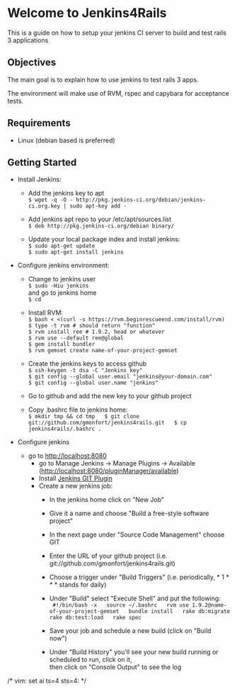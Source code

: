 Welcome to  Jenkins4Rails
=========================

This is a guide on how to setup your jenkins CI server to build and test rails 3 applications

Objectives
----------

The main goal is to explain how to use jenkins to test rails 3 apps. 

The environment will make use of RVM, rspec and capybara for acceptance tests.

Requirements
------------

* Linux (debian based is preferred)

Getting Started
---------------

* Install Jenkins:

	* Add the jenkins key to apt  
		`$ wget -q -O - http://pkg.jenkins-ci.org/debian/jenkins-ci.org.key | sudo apt-key add -`

	* Add jenkins apt repo to your /etc/apt/sources.list  
		`$ deb http://pkg.jenkins-ci.org/debian binary/`

	* Update your local package index and install jenkins:  
		`$ sudo apt-get update`  
		`$ sudo apt-get install jenkins`

* Configure jenkins environment:  

	* Change to jenkins user  
		`$ sudo -Hiu jenkins`  
		and go to jenkins home  
		`$ cd`

	* Install RVM:  
		`$ bash < <(curl -s https://rvm.beginrescueend.com/install/rvm)`  
		`$ type -t rvm # should return "function"`  
		`$ rvm install ree # 1.9.2, head or whatever`  
		`$ rvm use --default ree@global`  
		`$ gem install bundler`  
		`$ rvm gemset create name-of-your-project-gemset`  

	* Create the jenkins keys to access github  
		`$ ssh-keygen -t dsa -C "Jenkins key"`  
		`$ git config --global user.email "jenkins@your-domain.com"`  
		`$ git config --global user.name "jenkins"`  

	* Go to github and add the new key to your github project
	
	* Copy .bashrc file to jenkins home:  
	`
	$ mkdir tmp && cd tmp  
	$ git clone git://github.com/gmonfort/jenkins4rails.git  
	$ cp jenkins4rails/.bashrc .  
	`

* Configure jenkins

	* go to [http://localhost:8080][localhost]  
		* go to Manage Jenkins -> Manage Plugins -> Available ([http://localhost:8080/pluginManager/available](http://localhost:8080/pluginManager/available "Available Plugins"))
		* Install [Jenkins GIT Plugin](https://wiki.jenkins-ci.org/display/JENKINS/Git+Plugin)
		* Create a new jenkins job:  
			* In the jenkins home click on "New Job"
			* Give it a name and choose "Build a free-style software project"
			* In the next page under "Source Code Management" choose GIT
			* Enter the URL of your github project (i.e. git://github.com/gmonfort/jenkins4rails.git)
			* Choose a trigger under "Build Triggers" (i.e. periodically, * 1 * * * stands for daily)
			* Under "Build" select "Execute Shell" and put the following:  
			  `
			  #!/bin/bash -x  
				source ~/.bashrc  
				rvm use 1.9.2@name-of-your-project-gemset  
				bundle install  
				rake db:migrate  
				rake db:test:load  
				rake spec`

			* Save your job and schedule a new build (click on "Build now")
			* Under "Build History" you'll see your new build running or scheduled to run, click on it,  
			  then click on "Console Output" to see the log


[localhost]: http://localhost:8080 "localhost port 8080"
/* vim: set ai ts=4 sts=4: */
